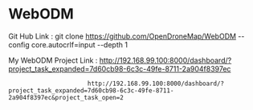 # WebODM

Git Hub Link : git clone https://github.com/OpenDroneMap/WebODM --config core.autocrlf=input --depth 1

My WebODM Project Link : http://192.168.99.100:8000/dashboard/?project_task_expanded=7d60cb98-6c3c-49fe-8711-2a904f8397ec

                          http://192.168.99.100:8000/dashboard/?project_task_expanded=7d60cb98-6c3c-49fe-8711-2a904f8397ec&project_task_open=2
